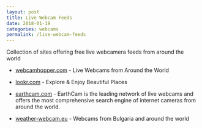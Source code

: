 ```yaml
---
layout: post
title: Live Webcam Feeds
date: 2018-01-19
categories: webcams
permalink: /live-webcam-feeds
---
```


Collection of sites offering free live webcamera feeds from around the world

- [webcamhopper.com](http://www.webcamhopper.com/) - Live Webcams from Around the World

- [lookr.com](https://www.lookr.com/) - Explore & Enjoy Beautiful Places

- [earthcam.com](http://www.earthcam.com/) - EarthCam is the leading network of live webcams and offers the most comprehensive search engine of internet cameras from around the world. 

- [weather-webcam.eu](http://weather-webcam.eu/) -  Webcams from Bulgaria and around the world
 

[//]: # "- []() - "
